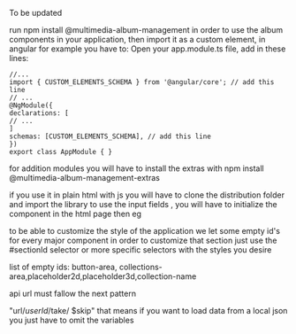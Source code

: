 To be updated

run npm install @multimedia-album-management in order to use the album components in your application, then import it as a custom element, in angular for example you have to:
Open your app.module.ts file, add in these lines:

```
//...
import { CUSTOM_ELEMENTS_SCHEMA } from '@angular/core'; // add this line
// ...
@NgModule({
declarations: [
// ...
]
schemas: [CUSTOM_ELEMENTS_SCHEMA], // add this line
})
export class AppModule { }
```

for addition modules you will have to install the extras with npm install @multimedia-album-management-extras

if you use it in plain html with js
you will have to clone the distribution folder
and import the library
to use the input fields , you will have to initialize the component in the html page then
eg
<app-root title = "something"></app-root>

to be able to customize the style of the application
we let some empty id's for every major component
in order to customize that section just use the #sectionId selector or more specific selectors with the styles you desire

list of empty ids:
button-area, collections-area,placeholder2d,placeholder3d,collection-name

api url must fallow the next pattern

"url/$userId/$take/ $skip"
that means if you want to load data from a local json you just have to omit the variables
